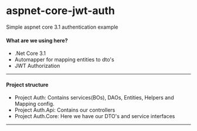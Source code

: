 # aspnet-core-jwt-auth

Simple aspnet core 3.1 authentication example

#### What are we using here?

* .Net Core 3.1
* Automapper for mapping entities to dto's
* JWT Authorization
---


#### Project structure

* Project Auth: Contains services(BOs), DAOs, Entities, Helpers and Mapping config.
* Project Auth.Api: Contains our controllers
* Project Auth.Core: Here we have our DTO's and service interfaces
---


